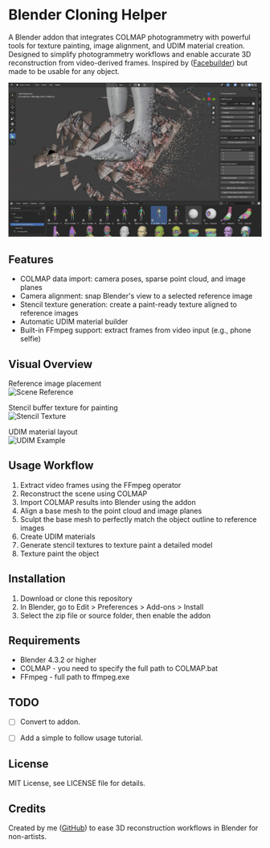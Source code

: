 # Blender Cloning Helper

A Blender addon that integrates COLMAP photogrammetry with powerful tools for texture painting, image alignment, and UDIM material creation. Designed to simplify photogrammetry workflows and enable accurate 3D reconstruction from video-derived frames. Inspired by ([Facebuilder](https://keentools.io/products/facebuilder-for-blender)) but made to be usable for any object.

![](docs/images/title.jpg)

## Features

- COLMAP data import: camera poses, sparse point cloud, and image planes
- Camera alignment: snap Blender's view to a selected reference image
- Stencil texture generation: create a paint-ready texture aligned to reference images
- Automatic UDIM material builder
- Built-in FFmpeg support: extract frames from video input (e.g., phone selfie)

## Visual Overview

Reference image placement  
![Scene Reference](docs/images/reference_viewport.png)

Stencil buffer texture for painting  
![Stencil Texture](docs/images/stencil_buffer_example.png)

UDIM material layout  
![UDIM Example](docs/images/udim_example.png)

## Usage Workflow

1. Extract video frames using the FFmpeg operator
2. Reconstruct the scene using COLMAP
3. Import COLMAP results into Blender using the addon
4. Align a base mesh to the point cloud and image planes
5. Sculpt the base mesh to perfectly match the object outline to reference images
6. Create UDIM materials
7. Generate stencil textures to texture paint a detailed model
8. Texture paint the object

## Installation

1. Download or clone this repository
2. In Blender, go to Edit > Preferences > Add-ons > Install
3. Select the zip file or source folder, then enable the addon

## Requirements

- Blender 4.3.2 or higher
- COLMAP - you need to specify the full path to COLMAP.bat
- FFmpeg - full path to ffmpeg.exe

## TODO

- [ ] Convert to addon.
- [ ] Add a simple to follow usage tutorial.


## License

MIT License, see LICENSE file for details.

## Credits

Created by me ([GitHub](https://github.com/z80/blender_cloning_helper)) to ease 3D reconstruction workflows in Blender for non-artists.
